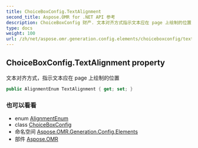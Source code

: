 ```yaml
---
title: ChoiceBoxConfig.TextAlignment
second_title: Aspose.OMR for .NET API 参考
description: ChoiceBoxConfig 财产. 文本对齐方式指示文本应在 page 上绘制的位置
type: docs
weight: 100
url: /zh/net/aspose.omr.generation.config.elements/choiceboxconfig/textalignment/
---
```

## ChoiceBoxConfig.TextAlignment property

文本对齐方式，指示文本应在 page 上绘制的位置

```csharp
public AlignmentEnum TextAlignment { get; set; }
```

### 也可以看看

* enum [AlignmentEnum](../../../aspose.omr.generation.config.enums/alignmentenum/)
* class [ChoiceBoxConfig](../)
* 命名空间 [Aspose.OMR.Generation.Config.Elements](../../choiceboxconfig/)
* 部件 [Aspose.OMR](../../../)


